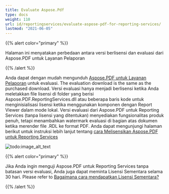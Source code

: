 ```yaml
---
title: Evaluate Aspose.Pdf 
type: docs
weight: 110
url: id/reportingservices/evaluate-aspose-pdf-for-reporting-services/
lastmod: "2021-06-05"
---
```


{{% alert color="primary" %}}

Halaman ini menyatakan perbedaan antara versi berlisensi dan evaluasi dari Aspose.PDF untuk Layanan Pelaporan

{{% /alert %}}

Anda dapat dengan mudah mengunduh [Aspose.PDF untuk Layanan Pelaporan](https://downloads.aspose.com/pdf/reportingservices) untuk evaluasi. The evaluation download is the same as the purchased download. Versi evaluasi hanya menjadi berlisensi ketika Anda meletakkan file lisensi di folder yang berisi Aspose.PDF.ReportingServices.dll atau beberapa baris kode untuk menginisialisasi lisensi ketika menggunakan komponen dengan Report Viewer dalam mode lokal. Versi evaluasi dari Aspose.PDF untuk Reporting Services (tanpa lisensi yang ditentukan) menyediakan fungsionalitas produk penuh, tetapi menambahkan watermark evaluasi di bagian atas dokumen ketika merender file .RDL ke format PDF. Anda dapat mengunjungi halaman berikut untuk instruksi lebih lanjut tentang [cara Melisensikan Aspose.PDF untuk Reporting Services](/pdf/reportingservices/license-aspose-pdf-for-reporting-services/)

![todo:image_alt_text](evaluate-aspose-pdf-for-reporting-services_1.png)

{{% alert color="primary" %}}

Jika Anda ingin menguji Aspose.PDF untuk Reporting Services tanpa batasan versi evaluasi, Anda juga dapat meminta Lisensi Sementara selama 30 hari. Please refer to [Bagaimana cara mendapatkan Lisensi Sementara?](<https://about.aspose.com/>)

{{% /alert %}}